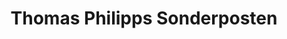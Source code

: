 ---
title: "Thomas Philipps Sonderposten"
url: /hohenstein-ernstthal/thomas-philipps-sonderposten/
shop: Kramladen
---